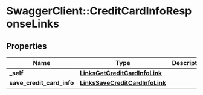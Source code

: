 # SwaggerClient::CreditCardInfoResponseLinks

## Properties
Name | Type | Description | Notes
------------ | ------------- | ------------- | -------------
**_self** | [**LinksGetCreditCardInfoLink**](LinksGetCreditCardInfoLink.md) |  | 
**save_credit_card_info** | [**LinksSaveCreditCardInfoLink**](LinksSaveCreditCardInfoLink.md) |  | 


